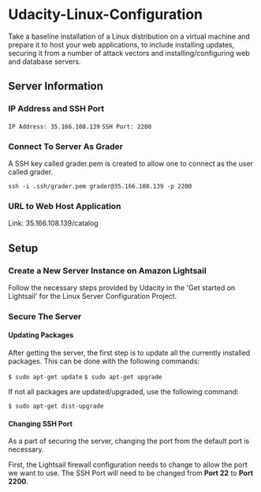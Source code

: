 # Udacity-Linux-Configuration

Take a baseline installation of a Linux distribution on a virtual machine and prepare it to host your web applications, to include installing updates, securing it from a number of attack vectors and installing/configuring web and database servers.

## Server Information

### IP Address and SSH Port
`IP Address: 35.166.108.139`
`SSH Port: 2200`

### Connect To Server As Grader
A SSH key called grader.pem is created to allow one to connect as the user called grader.

`ssh -i .ssh/grader.pem grader@35.166.108.139 -p 2200`

### URL to Web Host Application

Link: 35.166.108.139/catalog

## Setup

### Create a New Server Instance on Amazon Lightsail

Follow the necessary steps provided by Udacity in the 'Get started on Lightsail' for the Linux Server Configuration Project.

### Secure The Server

#### Updating Packages

After getting the server, the first step is to update all the currently installed packages. This can be done with the following commands:

`$ sudo apt-get update`
`$ sudo apt-get upgrade`

If not all packages are updated/upgraded, use the following command:

`$ sudo apt-get dist-upgrade`

#### Changing SSH Port

As a part of securing the server, changing the port from the default port is necessary.

First, the Lightsail firewall configuration needs to change to allow the port we want to use. The SSH Port will need to be changed from **Port 22** to **Port 2200**.